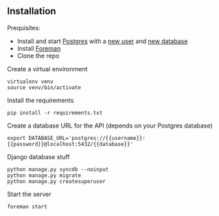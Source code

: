 ## Installation
Prequisites:
- Install and start [Postgres](http://www.postgresql.org/) with a [new user](http://www.postgresql.org/docs/9.3/static/app-createuser.html) and [new database](http://www.postgresql.org/docs/current/static/manage-ag-createdb.html)
- Install [Foreman](https://github.com/ddollar/foreman)
- Clone the repo


Create a virtual environment
```
virtualenv venv
source venv/bin/activate
```

Install the requirements 
```
pip install -r requirements.txt
```

Create a database URL for the API (depends on your Postgres database)
```
export DATABASE_URL='postgres://{{username}}:{{password}}@localhost:5432/{{database}}'
```

Django database stuff
```
python manage.py syncdb --noinput
python manage.py migrate
python manage.py createsuperuser
```

Start the server
```
foreman start
```
